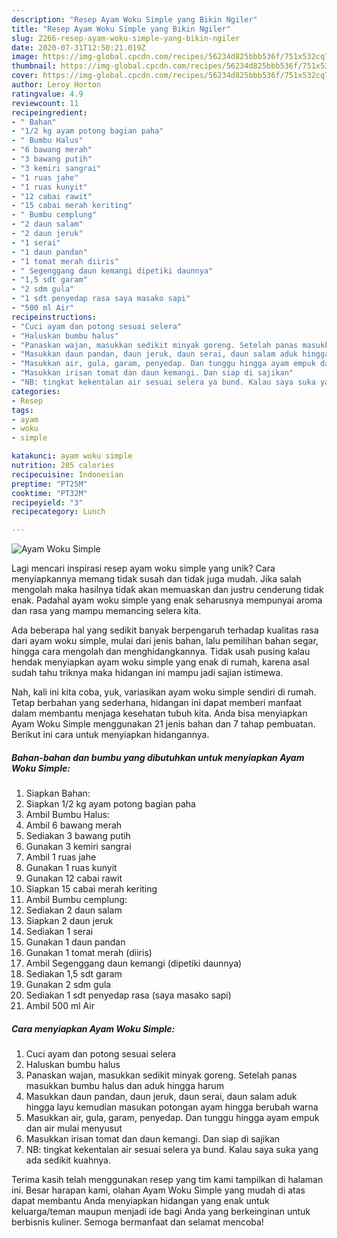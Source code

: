 ```yaml
---
description: "Resep Ayam Woku Simple yang Bikin Ngiler"
title: "Resep Ayam Woku Simple yang Bikin Ngiler"
slug: 2266-resep-ayam-woku-simple-yang-bikin-ngiler
date: 2020-07-31T12:50:21.019Z
image: https://img-global.cpcdn.com/recipes/56234d825bbb536f/751x532cq70/ayam-woku-simple-foto-resep-utama.jpg
thumbnail: https://img-global.cpcdn.com/recipes/56234d825bbb536f/751x532cq70/ayam-woku-simple-foto-resep-utama.jpg
cover: https://img-global.cpcdn.com/recipes/56234d825bbb536f/751x532cq70/ayam-woku-simple-foto-resep-utama.jpg
author: Leroy Horton
ratingvalue: 4.9
reviewcount: 11
recipeingredient:
- " Bahan"
- "1/2 kg ayam potong bagian paha"
- " Bumbu Halus"
- "6 bawang merah"
- "3 bawang putih"
- "3 kemiri sangrai"
- "1 ruas jahe"
- "1 ruas kunyit"
- "12 cabai rawit"
- "15 cabai merah keriting"
- " Bumbu cemplung"
- "2 daun salam"
- "2 daun jeruk"
- "1 serai"
- "1 daun pandan"
- "1 tomat merah diiris"
- " Segenggang daun kemangi dipetiki daunnya"
- "1,5 sdt garam"
- "2 sdm gula"
- "1 sdt penyedap rasa saya masako sapi"
- "500 ml Air"
recipeinstructions:
- "Cuci ayam dan potong sesuai selera"
- "Haluskan bumbu halus"
- "Panaskan wajan, masukkan sedikit minyak goreng. Setelah panas masukkan bumbu halus dan aduk hingga harum"
- "Masukkan daun pandan, daun jeruk, daun serai, daun salam aduk hingga layu kemudian masukan potongan ayam hingga berubah warna"
- "Masukkan air, gula, garam, penyedap. Dan tunggu hingga ayam empuk dan air mulai menyusut"
- "Masukkan irisan tomat dan daun kemangi. Dan siap di sajikan"
- "NB: tingkat kekentalan air sesuai selera ya bund. Kalau saya suka yang ada sedikit kuahnya."
categories:
- Resep
tags:
- ayam
- woku
- simple

katakunci: ayam woku simple 
nutrition: 205 calories
recipecuisine: Indonesian
preptime: "PT25M"
cooktime: "PT32M"
recipeyield: "3"
recipecategory: Lunch

---
```



![Ayam Woku Simple](https://img-global.cpcdn.com/recipes/56234d825bbb536f/751x532cq70/ayam-woku-simple-foto-resep-utama.jpg)

Lagi mencari inspirasi resep ayam woku simple yang unik? Cara menyiapkannya memang tidak susah dan tidak juga mudah. Jika salah mengolah maka hasilnya tidak akan memuaskan dan justru cenderung tidak enak. Padahal ayam woku simple yang enak seharusnya mempunyai aroma dan rasa yang mampu memancing selera kita.

Ada beberapa hal yang sedikit banyak berpengaruh terhadap kualitas rasa dari ayam woku simple, mulai dari jenis bahan, lalu pemilihan bahan segar, hingga cara mengolah dan menghidangkannya. Tidak usah pusing kalau hendak menyiapkan ayam woku simple yang enak di rumah, karena asal sudah tahu triknya maka hidangan ini mampu jadi sajian istimewa.




Nah, kali ini kita coba, yuk, variasikan ayam woku simple sendiri di rumah. Tetap berbahan yang sederhana, hidangan ini dapat memberi manfaat dalam membantu menjaga kesehatan tubuh kita. Anda bisa menyiapkan Ayam Woku Simple menggunakan 21 jenis bahan dan 7 tahap pembuatan. Berikut ini cara untuk menyiapkan hidangannya.

<!--inarticleads1-->

##### Bahan-bahan dan bumbu yang dibutuhkan untuk menyiapkan Ayam Woku Simple:

1. Siapkan  Bahan:
1. Siapkan 1/2 kg ayam potong bagian paha
1. Ambil  Bumbu Halus:
1. Ambil 6 bawang merah
1. Sediakan 3 bawang putih
1. Gunakan 3 kemiri sangrai
1. Ambil 1 ruas jahe
1. Gunakan 1 ruas kunyit
1. Gunakan 12 cabai rawit
1. Siapkan 15 cabai merah keriting
1. Ambil  Bumbu cemplung:
1. Sediakan 2 daun salam
1. Siapkan 2 daun jeruk
1. Sediakan 1 serai
1. Gunakan 1 daun pandan
1. Gunakan 1 tomat merah (diiris)
1. Ambil  Segenggang daun kemangi (dipetiki daunnya)
1. Sediakan 1,5 sdt garam
1. Gunakan 2 sdm gula
1. Sediakan 1 sdt penyedap rasa (saya masako sapi)
1. Ambil 500 ml Air




<!--inarticleads2-->

##### Cara menyiapkan Ayam Woku Simple:

1. Cuci ayam dan potong sesuai selera
1. Haluskan bumbu halus
1. Panaskan wajan, masukkan sedikit minyak goreng. Setelah panas masukkan bumbu halus dan aduk hingga harum
1. Masukkan daun pandan, daun jeruk, daun serai, daun salam aduk hingga layu kemudian masukan potongan ayam hingga berubah warna
1. Masukkan air, gula, garam, penyedap. Dan tunggu hingga ayam empuk dan air mulai menyusut
1. Masukkan irisan tomat dan daun kemangi. Dan siap di sajikan
1. NB: tingkat kekentalan air sesuai selera ya bund. Kalau saya suka yang ada sedikit kuahnya.




Terima kasih telah menggunakan resep yang tim kami tampilkan di halaman ini. Besar harapan kami, olahan Ayam Woku Simple yang mudah di atas dapat membantu Anda menyiapkan hidangan yang enak untuk keluarga/teman maupun menjadi ide bagi Anda yang berkeinginan untuk berbisnis kuliner. Semoga bermanfaat dan selamat mencoba!
